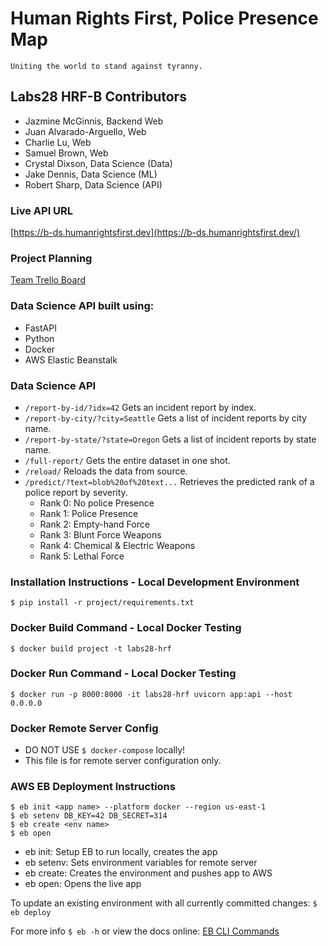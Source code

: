 # Human Rights First, Police Presence Map

    Uniting the world to stand against tyranny.


## Labs28 HRF-B Contributors
- Jazmine McGinnis, Backend Web
- Juan Alvarado-Arguello, Web
- Charlie Lu, Web
- Samuel Brown, Web
- Crystal Dixson, Data Science (Data)
- Jake Dennis, Data Science (ML)
- Robert Sharp, Data Science (API)

### Live API URL
[https://b-ds.humanrightsfirst.dev](https://b-ds.humanrightsfirst.dev/)

### Project Planning
[Team Trello Board](https://trello.com/b/AOaJaAQK/team-b-labs28)

### Data Science API built using:
- FastAPI
- Python
- Docker
- AWS Elastic Beanstalk

### Data Science API
- `/report-by-id/?idx=42` Gets an incident report by index.
- `/report-by-city/?city=Seattle` Gets a list of incident reports by city name.
- `/report-by-state/?state=Oregon` Gets a list of incident reports by state name.
- `/full-report/` Gets the entire dataset in one shot.
- `/reload/` Reloads the data from source.
- `/predict/?text=blob%20of%20text...` Retrieves the predicted rank of a police report by severity.
    - Rank 0: No police Presence
    - Rank 1: Police Presence
    - Rank 2: Empty-hand Force
    - Rank 3: Blunt Force Weapons
    - Rank 4: Chemical & Electric Weapons
    - Rank 5: Lethal Force

### Installation Instructions - Local Development Environment
`$ pip install -r project/requirements.txt`

### Docker Build Command - Local Docker Testing
`$ docker build project -t labs28-hrf`

### Docker Run Command - Local Docker Testing
`$ docker run -p 8000:8000 -it labs28-hrf uvicorn app:api --host 0.0.0.0`

### Docker Remote Server Config
- DO NOT USE `$ docker-compose` locally!
- This file is for remote server configuration only.

### AWS EB Deployment Instructions
```
$ eb init <app name> --platform docker --region us-east-1
$ eb setenv DB_KEY=42 DB_SECRET=314
$ eb create <env name>
$ eb open
```
- eb init: Setup EB to run locally, creates the app
- eb setenv: Sets environment variables for remote server
- eb create: Creates the environment and pushes app to AWS
- eb open: Opens the live app

To update an existing environment with all currently committed changes:
`$ eb deploy`

For more info `$ eb -h` or view the docs online: [EB CLI Commands](https://docs.aws.amazon.com/elasticbeanstalk/latest/dg/eb3-cmd-commands.html)
